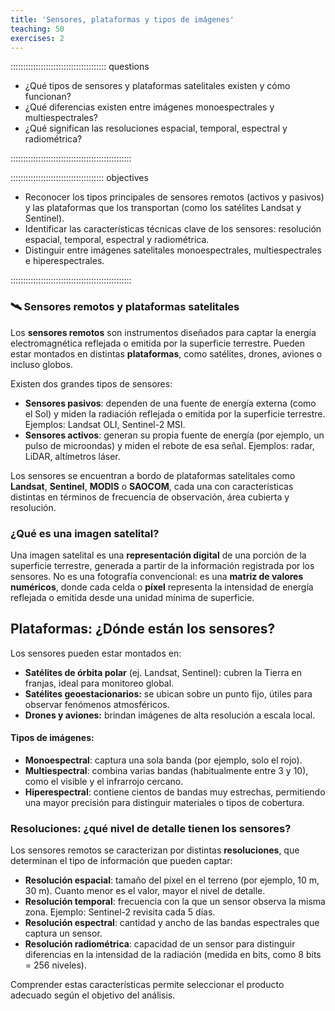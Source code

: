 ```yaml
---
title: 'Sensores, plataformas y tipos de imágenes'
teaching: 50
exercises: 2
---
```


:::::::::::::::::::::::::::::::::::::: questions 

- ¿Qué tipos de sensores y plataformas satelitales existen y cómo funcionan?  
- ¿Qué diferencias existen entre imágenes monoespectrales y multiespectrales?  
- ¿Qué significan las resoluciones espacial, temporal, espectral y radiométrica?

::::::::::::::::::::::::::::::::::::::::::::::::

::::::::::::::::::::::::::::::::::::: objectives

- Reconocer los tipos principales de sensores remotos (activos y pasivos) y las plataformas que los transportan (como los satélites Landsat y Sentinel).  
- Identificar las características técnicas clave de los sensores: resolución espacial, temporal, espectral y radiométrica.  
- Distinguir entre imágenes satelitales monoespectrales, multiespectrales e hiperespectrales.
  
::::::::::::::::::::::::::::::::::::::::::::::::

### 🛰️ Sensores remotos y plataformas satelitales

Los **sensores remotos** son instrumentos diseñados para captar la energía electromagnética reflejada o emitida por la superficie terrestre. Pueden estar montados en distintas **plataformas**, como satélites, drones, aviones o incluso globos.

Existen dos grandes tipos de sensores:

- **Sensores pasivos**: dependen de una fuente de energía externa (como el Sol) y miden la radiación reflejada o emitida por la superficie terrestre. Ejemplos: Landsat OLI, Sentinel-2 MSI.
- **Sensores activos**: generan su propia fuente de energía (por ejemplo, un pulso de microondas) y miden el rebote de esa señal. Ejemplos: radar, LiDAR, altímetros láser.

Los sensores se encuentran a bordo de plataformas satelitales como **Landsat**, **Sentinel**, **MODIS** o **SAOCOM**, cada una con características distintas en términos de frecuencia de observación, área cubierta y resolución.

### ¿Qué es una imagen satelital?

Una imagen satelital es una **representación digital** de una porción de la superficie terrestre, generada a partir de la información registrada por los sensores. No es una fotografía convencional: es una **matriz de valores numéricos**, donde cada celda o **píxel** representa la intensidad de energía reflejada o emitida desde una unidad mínima de superficie.

## Plataformas: ¿Dónde están los sensores?

Los sensores pueden estar montados en:

- **Satélites de órbita polar** (ej. Landsat, Sentinel): cubren la Tierra en franjas, ideal para monitoreo global.
- **Satélites geoestacionarios:** se ubican sobre un punto fijo, útiles para observar fenómenos atmosféricos.
- **Drones y aviones:** brindan imágenes de alta resolución a escala local.

#### Tipos de imágenes:

- **Monoespectral**: captura una sola banda (por ejemplo, solo el rojo).
- **Multiespectral**: combina varias bandas (habitualmente entre 3 y 10), como el visible y el infrarrojo cercano.
- **Hiperespectral**: contiene cientos de bandas muy estrechas, permitiendo una mayor precisión para distinguir materiales o tipos de cobertura.

### Resoluciones: ¿qué nivel de detalle tienen los sensores?

Los sensores remotos se caracterizan por distintas **resoluciones**, que determinan el tipo de información que pueden captar:

- **Resolución espacial**: tamaño del píxel en el terreno (por ejemplo, 10 m, 30 m). Cuanto menor es el valor, mayor el nivel de detalle.
- **Resolución temporal**: frecuencia con la que un sensor observa la misma zona. Ejemplo: Sentinel-2 revisita cada 5 días.
- **Resolución espectral**: cantidad y ancho de las bandas espectrales que captura un sensor.
- **Resolución radiométrica**: capacidad de un sensor para distinguir diferencias en la intensidad de la radiación (medida en bits, como 8 bits = 256 niveles).

Comprender estas características permite seleccionar el producto adecuado según el objetivo del análisis.

